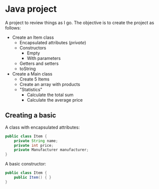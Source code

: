 # Java project

A project to review things as I go. The objective is to create the project as follows:

- Create an Item class
	- Encapsulated attributes (_private_)
	- Constructors
		- Empty
		- With parameters
	- Getters and setters
	- toString
- Create a Main class
	- Create 5 Items
	- Create an array with products
	- "Statistics"
		- Calculate the total sum
		- Calculate the average price

## Creating a basic 

A class with encapsulated attributes:

```java
public class Item {
	private String name;
	private int price;
    private Manufacturer manufacturer;
}
```

A basic constructor:

```java
public class Item {
	public Item() { }
}
```




